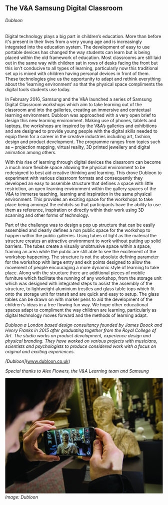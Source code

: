 ## The V&A Samsung Digital Classroom

_Dubloon_
<br />
<br />
<br />
Digital technology plays a big part in children’s education. More than before it's present in their lives from a very young age and is increasingly integrated into the education system. The development of easy to use portable devices has changed the way students can learn but is being placed within the old framework of education. Most classrooms are still laid out in the same way with children sat in rows of desks facing the front but this isn’t conducive to all types of learning, particularly now this traditional set up is mixed with children having personal devices in front of them. These technologies give us the opportunity to adapt and rethink everything about the ‘learning environment’ so that the physical space compliments the digital tools students use today. 

In February 2016, Samsung and the V&A launched a series of Samsung Digital Classroom workshops which aim to take learning out of the classroom and into the galleries, creating an immersive and contextual learning environment. Dubloon was approached with a very open brief to design this new learning environment. Making use of phones, tablets and laptops, the workshops are inspired by the V&A’s galleries and exhibitions and are designed to provide young people with the digital skills needed to equip them for a career in the creative industries including art, fashion, design and product development. The programme ranges from topics such as – projection mapping, virtual reality, 3D printed jewellery and digital animation among others.    

With this rise of learning through digital devices the classroom can become a much more flexible space allowing the physical environment to be redesigned to best aid creative thinking and learning. This drove Dubloon to experiment with various classroom formats and consequently they developed an easy to assemble structure that defines a space with little restriction, an open learning environment within the gallery spaces of the V&A to immerse teaching, learning and inspiration in the same physical environment. This provides an exciting space for the workshops to take place being amongst the exhibits so that participants have the ability to use them as reference, inspiration or directly within their work using 3D scanning and other forms of technology.

Part of the challenge was to design a pop up structure that can be easily assembled and clearly defines a non public space for the workshop to happen within the public galleries. Using tubes of light as the material the structure creates an attractive environment to work without putting up solid barriers. The tubes create a visually unobtrusive space within a space, framing an area while the public are still able to see the excitement of the workshop happening. The structure is not the absolute defining parameter for the workshop with large entry and exit points designed to allow the movement of people encouraging a more dynamic style of learning to take place. Along with the structure there are additional pieces of mobile furniture which facilitate the running of any workshop, from the storage unit which was designed with integrated steps to assist the assembly of the structure, to lightweight aluminium trestles and glass table tops which fit onto the storage unit for transit and are quick and easy to setup. The glass tables can be drawn on with marker pens to aid the development of the children's ideas in a free flowing fun way. We hope other educational spaces adapt to compliment the way children are learning, particularly as digital technology moves forward and the methods of learning adapt.

_Dubloon a London based design consultancy founded by James Boock and Henry Franks in 2015 after graduating together from the Royal College of Art. The studio works on product development, experience design and physical branding. They have worked on various projects with musicians, scientists and psychologists to produce considered work with a focus on original and exciting experiences._

*[Dubloon]*(www.dubloon.co.uk)

_Special thanks to Alex Flowers, the V&A Learning team and Samsung_

![Image: Dubloon](images/48.jpg)
_Image: Dubloon_
